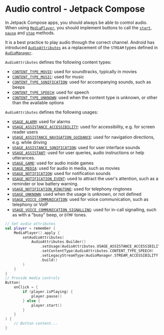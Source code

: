 # Audio control - Jetpack Compose

In Jetpack Compose apps, you should always be able to control audio. When using [`MediaPlayer`](https://developer.android.com/reference/android/media/MediaPlayer), you should implement buttons to call the [`start`](https://developer.android.com/reference/android/media/MediaPlayer#start()), [`pause`](https://developer.android.com/reference/android/media/MediaPlayer#pause()) and [`stop`](https://developer.android.com/reference/android/media/MediaPlayer#stop()) methods.

It is a best practice to play audio through the correct channel. Android has introduced [`AudioAttributes`](https://developer.android.com/reference/android/media/AudioAttributes) as a replacement of the `STREAM` types defined in [`AudioManager`](https://developer.android.com/reference/android/media/AudioManager).

`AudioAttributes` defines the following content types:

- [`CONTENT_TYPE_MOVIE`](https://developer.android.com/reference/android/media/AudioAttributes#CONTENT_TYPE_MOVIE): used for soundtracks, typically in movies
- [`CONTENT_TYPE_MUSIC`](https://developer.android.com/reference/android/media/AudioAttributes#CONTENT_TYPE_MUSIC): used for music
- [`CONTENT_TYPE_SONIFICATION`](https://developer.android.com/reference/android/media/AudioAttributes#CONTENT_TYPE_SONIFICATION): used for accompanying sounds, such as beeps
- [`CONTENT_TYPE_SPEECH`](https://developer.android.com/reference/android/media/AudioAttributes#CONTENT_TYPE_SPEECH): used for speech
- [`CONTENT_TYPE_UNKNOWN`](https://developer.android.com/reference/android/media/AudioAttributes#CONTENT_TYPE_UNKNOWN): used when the content type is unknown, or other than the available options

`AudioAttributes` defines the following usages:

- [`USAGE_ALARM`](https://developer.android.com/reference/android/media/AudioAttributes#USAGE_ALARM): used for alarms
- [`USAGE_ASSISTANCE_ACCESSIBILITY`](https://developer.android.com/reference/android/media/AudioAttributes#USAGE_ASSISTANCE_ACCESSIBILITY): used for accessibility, e.g. for screen reader users
- [`USAGE_ASSISTANCE_NAVIGATION_GUIDANCE`](https://developer.android.com/reference/android/media/AudioAttributes#USAGE_ASSISTANCE_NAVIGATION_GUIDANCE): used for navigation directions, e.g. while driving
- [`USAGE_ASSISTANCE_SONIFICATION`](https://developer.android.com/reference/android/media/AudioAttributes#USAGE_ASSISTANCE_SONIFICATION): used for user interface sounds
- [`USAGE_ASSISTANT`](https://developer.android.com/reference/android/media/AudioAttributes#USAGE_ASSISTANT): used for user queries, audio instructions or help utterances.
- [`USAGE_GAME`](https://developer.android.com/reference/android/media/AudioAttributes#USAGE_GAME): used for audio inside games
- [`USAGE_MEDIA`](https://developer.android.com/reference/android/media/AudioAttributes#USAGE_MEDIA): used for audio in media, such as movies
- [`USAGE_NOTIFICATION`](https://developer.android.com/reference/android/media/AudioAttributes#USAGE_NOTIFICATION): used for notification sounds
- [`USAGE_NOTIFICATION_EVENT`](https://developer.android.com/reference/android/media/AudioAttributes#USAGE_NOTIFICATION_EVENT): used to attract the user's attention, such as a reminder or low battery warning.
- [`USAGE_NOTIFICATION_RINGTONE`](https://developer.android.com/reference/android/media/AudioAttributes#USAGE_NOTIFICATION_RINGTONE): used for telephony ringtones
- [`USAGE_UNKNOWN`](https://developer.android.com/reference/android/media/AudioAttributes#USAGE_UNKNOWN): used when the usage is unknown, or not defined
- [`USAGE_VOICE_COMMUNICATION`](https://developer.android.com/reference/android/media/AudioAttributes#USAGE_VOICE_COMMUNICATION): used for voice communication, such as telephony or VoIP
- [`USAGE_VOICE_COMMUNICATION_SIGNALLING`](https://developer.android.com/reference/android/media/AudioAttributes#USAGE_VOICE_COMMUNICATION_SIGNALLING): used for in-call signalling, such as with a "busy" beep, or `DTMF` tones.

```kotlin
// Set audio attributes
val player = remember {
    MediaPlayer().apply {
        setAudioAttributes(
            AudioAttributes.Builder()
                .setUsage(AudioAttributes.USAGE_ASSISTANCE_ACCESSIBILITY)
                .setContentType(AudioAttributes.CONTENT_TYPE_SPEECH)
                .setLegacyStreamType(AudioManager.STREAM_ACCESSIBILITY)
                .build()
        )
    }
}
// Provide media controls
Button(
    onClick = {
        if (player.isPlaying) {
            player.pause()
        } else {
            player.start()
        }
    }
) {
    // Button content...
}
```
